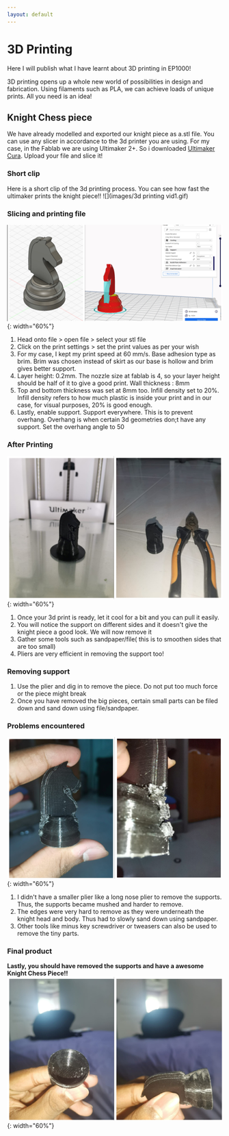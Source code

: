 ```yaml
---
layout: default
---
```


# 3D Printing
Here I will publish what I have learnt about 3D printing in EP1000!

3D printing opens up a whole new world of possibilities in design and fabrication. Using filaments such as PLA, we can achieve loads of unique prints. All you need is an idea!

## Knight Chess piece
We have already modelled and exported our knight piece as a.stl file. You can use any slicer in accordance to the 3d printer you are using. For my case, in the Fablab we are using Ultimaker 2+. So i downloaded [Ultimaker Cura](https://ultimaker.com/software/ultimaker-cura). Upload your file and slice it!

### Short clip
Here is a short clip of the 3d printing process. You can see how fast the ultimaker prints the knight piece!!
![](images/3d printing vid1.gif)

### Slicing and printing file
![](images/3dcollage1.jpg){: width="60%"}
1. Head onto file > open file > select your stl file
2. Click on the print settings > set the print values as per your wish
3. For my case, I kept my print speed at 60 mm/s. Base adhesion type as brim. Brim was chosen instead of skirt as our base is hollow and brim gives better support.
4. Layer height: 0.2mm. The nozzle size at fablab is 4, so your layer height should be half of it to give a good print. Wall thickness : 8mm
5. Top and bottom thickness was set at 8mm too. Infill density set to 20%. Infill density refers to how much plastic is inside your print and in our case, for visual purposes, 20% is good enough.
6. Lastly, enable support. Support everywhere. This is to prevent overhang. Overhang is when certain 3d geometries don;t have any support. Set the overhang angle to 50

### After Printing
![](images/3dcollage2.jpg){: width="60%"}
1. Once your 3d print is ready, let it cool for a bit and you can pull it easily.
2. You will notice the support on different sides and it doesn't give the knight piece a good look. We will now remove it
3. Gather some tools such as sandpaper/file( this is to smoothen sides that are too small)
4. Pliers are very efficient in removing the support too!

### Removing support
1. Use the plier and dig in to remove the piece. Do not put too much force or the piece might break
2. Once you have removed the big pieces, certain small parts can be filed down and sand down using file/sandpaper.

### Problems encountered
![](images/3dcollage3.jpg){: width="60%"}
1. I didn't have a smaller plier like a long nose plier to remove the supports. Thus, the supports became mushed and harder to remove.
2. The edges were very hard to remove as they were underneath the knight head and body. Thus had to slowly sand down using sandpaper.
3. Other tools like minus key screwdriver or tweasers can also be used to remove the tiny parts.

### Final product
**Lastly, you should have removed the supports and have a awesome Knight Chess Piece!!**
![](images/3dcollage4.jpg){: width="60%"}

